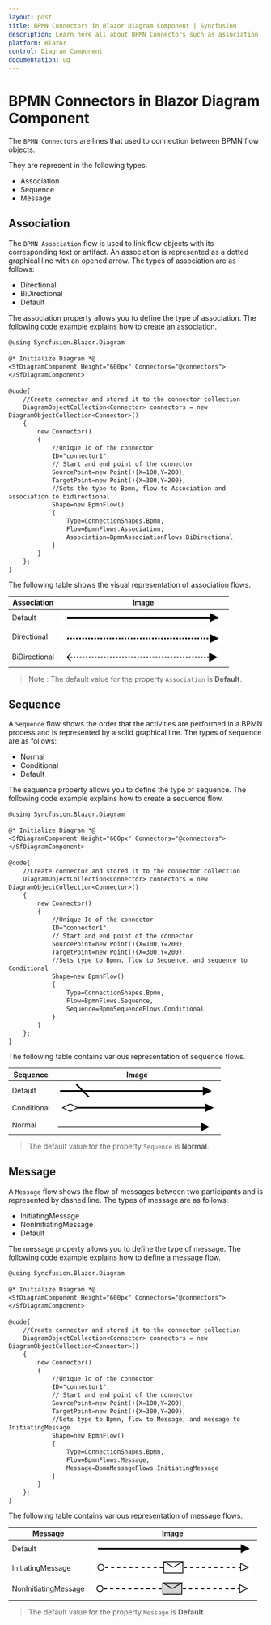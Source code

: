 ```yaml
---
layout: post
title: BPMN Connectors in Blazor Diagram Component | Syncfusion
description: Learn here all about BPMN Connectors such as association , sequence in Syncfusion Blazor Diagram component and more.
platform: Blazor
control: Diagram Component
documentation: ug
---
```


# BPMN Connectors in Blazor Diagram Component

The `BPMN Connectors` are lines that used to connection between BPMN flow objects.

They are represent in the following types.
* Association
* Sequence
* Message

## Association

The `BPMN Association` flow is used to link flow objects with its corresponding text or artifact. An association is represented as a dotted graphical line with an opened arrow. The types of association are as follows:

* Directional
* BiDirectional
* Default

The association property allows you to define the type of association. The following code example explains how to create an association.

```cshtml
@using Syncfusion.Blazor.Diagram

@* Initialize Diagram *@
<SfDiagramComponent Height="600px" Connectors="@connectors">
</SfDiagramComponent>

@code{
    //Create connector and stored it to the connector collection
    DiagramObjectCollection<Connector> connectors = new DiagramObjectCollection<Connector>()
    {
        new Connector()
        {
            //Unique Id of the connector
            ID="connector1",
            // Start and end point of the connector
            SourcePoint=new Point(){X=100,Y=200},
            TargetPoint=new Point(){X=300,Y=200},
            //Sets the type to Bpmn, flow to Association and association to bidirectional
            Shape=new BpmnFlow()
            {
                Type=ConnectionShapes.Bpmn,
                Flow=BpmnFlows.Association,
                Association=BpmnAssociationFlows.BiDirectional
            }
        }
    };
}
```

The following table shows the visual representation of association flows.

| Association | Image |
| -------- | -------- |
| Default | ![Default BPMN FlowShapes](../images/Default1.png) |
| Directional | ![Directional BPMN FlowShapes](../images/Directional1.png) |
| BiDirectional | ![BiDirectional BPMN FlowShapes](../images/BiDirectional.png) |

>Note : The default value for the property `Association` is **Default**.

## Sequence

A `Sequence` flow shows the order that the activities are performed in a BPMN process and is represented by a solid graphical line. The types of sequence are as follows:

* Normal
* Conditional
* Default

The sequence property allows you to define the type of sequence. The following code example explains how to create a sequence flow.

```cshtml
@using Syncfusion.Blazor.Diagram

@* Initialize Diagram *@
<SfDiagramComponent Height="600px" Connectors="@connectors">
</SfDiagramComponent>

@code{
    //Create connector and stored it to the connector collection
    DiagramObjectCollection<Connector> connectors = new DiagramObjectCollection<Connector>()
    {
        new Connector()
        {
            //Unique Id of the connector
            ID="connector1",
            // Start and end point of the connector
            SourcePoint=new Point(){X=100,Y=200},
            TargetPoint=new Point(){X=300,Y=200},
            //Sets type to Bpmn, flow to Sequence, and sequence to Conditional
            Shape=new BpmnFlow()
            {
                Type=ConnectionShapes.Bpmn,
                Flow=BpmnFlows.Sequence,
                Sequence=BpmnSequenceFlows.Conditional
            }
        }
    };
}
```

The following table contains various representation of sequence flows.

| Sequence | Image |
| -------- | -------- |
| Default | ![Default Sequence BPMN Shpae](../images/Default2.png) |
| Conditional | ![Conditional Sequence BPMN Shpae](../images/Conditional.png) |
| Normal | ![Normal Sequence BPMN Shpae](../images/Normal.png) |

> The default value for the property `Sequence` is **Normal**.

## Message

A `Message` flow shows the flow of messages between two participants and is represented by dashed line. The types of message are as follows:

* InitiatingMessage
* NonInitiatingMessage
* Default

The message property allows you to define the type of message. The following code example explains how to define a message flow.

```cshtml
@using Syncfusion.Blazor.Diagram

@* Initialize Diagram *@
<SfDiagramComponent Height="600px" Connectors="@connectors">
</SfDiagramComponent>

@code{
    //Create connector and stored it to the connector collection
    DiagramObjectCollection<Connector> connectors = new DiagramObjectCollection<Connector>()
    {
        new Connector()
        {
            //Unique Id of the connector
            ID="connector1",
            // Start and end point of the connector
            SourcePoint=new Point(){X=100,Y=200},
            TargetPoint=new Point(){X=300,Y=200},
            //Sets type to Bpmn, flow to Message, and message to InitiatingMessage
            Shape=new BpmnFlow()
            {
                Type=ConnectionShapes.Bpmn,
                Flow=BpmnFlows.Message,
                Message=BpmnMessageFlows.InitiatingMessage
            }
        }
    };
}
```

The following table contains various representation of message flows.

| Message | Image |
| -------- | -------- |
| Default | ![Default Message BPMN Shape](../images/Default1.png) |
| InitiatingMessage | ![InitiatingMessage Message BPMN Shape](../images/IMessage.png) |
| NonInitiatingMessage | ![NonInitiatingMessage Message BPMN Shape](../images/NIMessage.png) |

> The default value for the property `Message` is **Default**.
